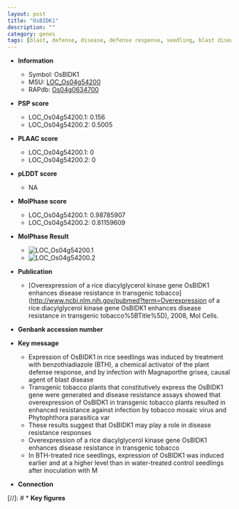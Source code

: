 ```yaml
---
layout: post
title: "OsBIDK1"
description: ""
category: genes
tags: [blast, defense, disease, defense response, seedling, blast disease, disease resistance]
---
```


* **Information**  
    + Symbol: OsBIDK1  
    + MSU: [LOC_Os04g54200](http://rice.plantbiology.msu.edu/cgi-bin/ORF_infopage.cgi?orf=LOC_Os04g54200)  
    + RAPdb: [Os04g0634700](http://rapdb.dna.affrc.go.jp/viewer/gbrowse_details/irgsp1?name=Os04g0634700)  

* **PSP score**  
    + LOC_Os04g54200.1: 0.156 
    + LOC_Os04g54200.2: 0.5005 

* **PLAAC score**  
    + LOC_Os04g54200.1: 0 
    + LOC_Os04g54200.2: 0 

* **pLDDT score**
    + NA


* **MolPhase score**
    + LOC_Os04g54200.1: 0.98785907
    + LOC_Os04g54200.2: 0.81159609

* **MolPhase Result**
    + ![LOC_Os04g54200.1](https://304243504.github.io/Pictures/LOC_Os04g/LOC_Os04g54200.1.png)
    + ![LOC_Os04g54200.2](https://304243504.github.io/Pictures/LOC_Os04g/LOC_Os04g54200.2.png)

* **Publication**  
    + [Overexpression of a rice diacylglycerol kinase gene OsBIDK1 enhances disease resistance in transgenic tobacco](http://www.ncbi.nlm.nih.gov/pubmed?term=Overexpression of a rice diacylglycerol kinase gene OsBIDK1 enhances disease resistance in transgenic tobacco%5BTitle%5D), 2008, Mol Cells.

* **Genbank accession number**  

* **Key message**  
    + Expression of OsBIDK1 in rice seedlings was induced by treatment with benzothiadiazole (BTH), a chemical activator of the plant defense response, and by infection with Magnaporthe grisea, causal agent of blast disease
    + Transgenic tobacco plants that constitutively express the OsBIDK1 gene were generated and disease resistance assays showed that overexpression of OsBIDK1 in transgenic tobacco plants resulted in enhanced resistance against infection by tobacco mosaic virus and Phytophthora parasitica var
    + These results suggest that OsBIDK1 may play a role in disease resistance responses
    + Overexpression of a rice diacylglycerol kinase gene OsBIDK1 enhances disease resistance in transgenic tobacco
    + In BTH-treated rice seedlings, expression of OsBIDK1 was induced earlier and at a higher level than in water-treated control seedlings after inoculation with M

* **Connection**  

[//]: # * **Key figures**  


